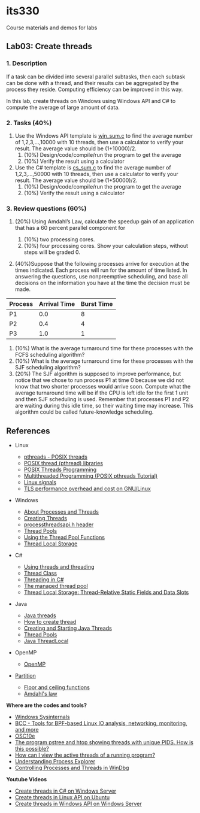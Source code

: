# its330
Course materials and demos for labs

## Lab03: Create threads

### 1. Description
If a task can be divided into several parallel subtasks, then each subtask can be done with a thread, and their results can be aggregated by the process they reside. Computing efficiency can be improved in this way.

In this lab,  create threads on Windows using Windows API and C# to compute the average of large amount of data.

### 2. Tasks (40%) 
1. Use the Windows API template is [win_sum.c](./code/win/win_sum.c) to find the average number of 1,2,3,...,10000 with 10 threads, then use a calculator to verify your result. The average value should be (1+10000)/2.
   1. (10%) Design/code/compile/run the program to get the average
   2. (10%) Verify the result using a calculator
2. Use the C# template is [cs_sum.c](./code/cs/cs_sum.cs) to find the average number of 1,2,3,...,50000 with 10 threads, then use a calculator to verify your result. The average value should be (1+50000)/2.
   1. (10%) Design/code/compile/run the program to get the average
   2. (10%) Verify the result using a calculator


### 3. Review questions (60%) 
1. (20%) Using Amdahl’s Law, calculate the speedup gain of an application that has a 60 percent parallel component for
   1. (10%) two processing cores.
   2. (10%) four processing cores.
  Show your calculation steps, without steps will be graded 0.

2. (40%)Suppose that the following processes arrive for execution at the times indicated. Each process will run for the amount of time listed. In answering the questions, use nonpreemptive scheduling, and base all decisions on the information you have at the time the decision must be made.

| Process | Arrival Time | Burst Time |
| ------- | ------------ | ---------- |
| P1 | 0.0 | 8 |
| P2 | 0.4 | 4 |
| P3 | 1.0 | 1 |

   1. (10%) What is the average turnaround time for these processes with the FCFS scheduling algorithm?
   2. (10%) What is the average turnaround time for these processes with the SJF scheduling algorithm?
   3. (20%) The SJF algorithm is supposed to improve performance, but notice that we chose to run process P1 at time 0 because we did not know that two shorter processes would arrive soon. Compute what the average turnaround time will be if the CPU is left idle for the first 1 unit and then SJF scheduling is used. Remember that processes P1 and P2 are waiting during this idle time, so their waiting time may increase. This algorithm could be called future-knowledge scheduling.

## References
* Linux
  * [pthreads - POSIX threads](http://man7.org/linux/man-pages/man7/pthreads.7.html)
  * [POSIX thread (pthread) libraries](https://www.cs.cmu.edu/afs/cs/academic/class/15492-f07/www/pthreads.html)
  * [POSIX Threads Programming](https://computing.llnl.gov/tutorials/pthreads/)
  * [Multithreaded Programming (POSIX pthreads Tutorial)](https://randu.org/tutorials/threads/)
  * [Linux signals](https://www.win.tue.nl/~aeb/linux/lk/lk-5.html)
  * [TLS performance overhead and cost on GNU/Linux](http://david-grs.github.io/tls_performance_overhead_cost_linux/)
* Windows
  * [About Processes and Threads](https://docs.microsoft.com/en-us/windows/win32/procthread/about-processes-and-threads)
  * [Creating Threads](https://docs.microsoft.com/en-us/windows/win32/procthread/creating-threads)
  * [processthreadsapi.h header](https://docs.microsoft.com/en-us/windows/win32/api/processthreadsapi/)
  * [Thread Pools](https://docs.microsoft.com/en-us/windows/win32/procthread/thread-pools)
  * [Using the Thread Pool Functions](https://docs.microsoft.com/en-us/windows/win32/procthread/using-the-thread-pool-functions)
  * [Thread Local Storage](https://docs.microsoft.com/en-us/windows/win32/procthread/thread-local-storage)
* C#
  * [Using threads and threading](https://docs.microsoft.com/en-us/dotnet/standard/threading/using-threads-and-threading)
  * [Thread Class](https://docs.microsoft.com/en-us/dotnet/api/system.threading.thread?view=netframework-4.8)
  * [Threading in C#](http://www.albahari.com/threading/)
  * [The managed thread pool](https://docs.microsoft.com/en-us/dotnet/standard/threading/the-managed-thread-pool)
  * [Thread Local Storage: Thread-Relative Static Fields and Data Slots](https://docs.microsoft.com/en-us/dotnet/standard/threading/thread-local-storage-thread-relative-static-fields-and-data-slots)
* Java
  * [Java threads](https://docs.oracle.com/javase/tutorial/essential/concurrency/threads.html)
  * [How to create thread](https://www.javatpoint.com/creating-thread)
  * [Creating and Starting Java Threads](http://tutorials.jenkov.com/java-concurrency/creating-and-starting-threads.html)
  * [Thread Pools](https://docs.oracle.com/javase/tutorial/essential/concurrency/pools.html)
  * [Java ThreadLocal](http://tutorials.jenkov.com/java-concurrency/threadlocal.html)

* OpenMP
  * [OpenMP](https://www.openmp.org/)

* [Partition](https://en.wikipedia.org/wiki/Partition_(number_theory))
  * [Floor and ceiling functions](https://en.wikipedia.org/wiki/Floor_and_ceiling_functions)
  * [Amdahl's law](https://en.wikipedia.org/wiki/Amdahl%27s\_law)

**Where are the codes and tools?**
* [Windows Sysinternals](https://docs.microsoft.com/en-us/sysinternals/)
* [BCC - Tools for BPF-based Linux IO analysis, networking, monitoring, and more](https://github.com/iovisor/bcc)
* [OSC10e](https://github.com/greggagne/osc10e)
* [The program pstree and htop showing threads with unique PIDS. How is this possible?](https://unix.stackexchange.com/questions/166207/the-program-pstree-and-htop-showing-threads-with-unique-pids-how-is-this-possib)
* [How can I view the active threads of a running program?](https://superuser.com/questions/462969/how-can-i-view-the-active-threads-of-a-running-program)
* [Understanding Process Explorer](https://www.howtogeek.com/school/sysinternals-pro/lesson2/)
* [Controlling Processes and Threads in WinDbg](https://docs.microsoft.com/en-us/windows-hardware/drivers/debugger/processes-and-threads-window)

**Youtube Videos**
  * [Create threads in C# on Windows Server](https://youtu.be/mql8VjnMOME)
  * [Create threads in Linux API on Ubuntu](https://youtu.be/eG0m2Mb5OY8)
  * [Create threads in Windows API on Windows Server](https://youtu.be/PIXg_JME5_A)




